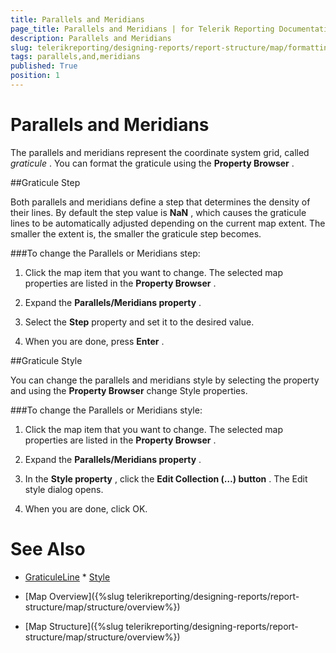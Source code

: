 ```yaml
---
title: Parallels and Meridians
page_title: Parallels and Meridians | for Telerik Reporting Documentation
description: Parallels and Meridians
slug: telerikreporting/designing-reports/report-structure/map/formatting-a-map/parallels-and-meridians
tags: parallels,and,meridians
published: True
position: 1
---
```


# Parallels and Meridians



The parallels and meridians represent the coordinate system grid, called *graticule* .         You can format the graticule using the __Property Browser__ .       

##Graticule Step

Both parallels and meridians define a step that determines the density of their lines. By default the step value is __NaN__ , which           causes the graticule lines to be automatically adjusted depending on the current map extent.           The smaller the extent is, the smaller the graticule step becomes.         

###To change the Parallels or Meridians step:

1. Click the map item that you want to change.                 The selected map properties are listed in the __Property Browser__ .               

1. Expand the __Parallels/Meridians property__ .               

1. Select the __Step__  property and set it to the desired value.               

1. When you are done, press __Enter__ .               

##Graticule Style

You can change the parallels and meridians style by selecting the property and using the __Property Browser__  change Style properties.         

###To change the Parallels or Meridians style:

1. Click the map item that you want to change.                   The selected map properties are listed in the __Property Browser__ .                 

1. Expand the __Parallels/Meridians property__ .                 

1. In the __Style property__ , click the __Edit Collection (…) button__ .                     The Edit style dialog opens.                 

1. When you are done, click OK.                 

# See Also
 * [GraticuleLine](/reporting/api/Telerik.Reporting.GraticuleLine)  * [Style](/reporting/api/Telerik.Reporting.Drawing.Style) 

 * [Map Overview]({%slug telerikreporting/designing-reports/report-structure/map/structure/overview%})

 * [Map Structure]({%slug telerikreporting/designing-reports/report-structure/map/structure/overview%})
